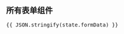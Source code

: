 ## 所有表单组件

<l-form :formData="state.formData">
  <l-form-item name="input" label="输入">
    <l-input />
  </l-form-item>
  <l-form-item name="array" array label="数组">
    <l-input />
    <l-input />
  </l-form-item>
  <l-form-item name="obj.input1" label="对象1">
    <l-input />
  </l-form-item>
  <l-form-item name="obj.input2" label="对象2">
    <l-input />
  </l-form-item>
  <l-form-item name="checkbox" label="复选框组">
    <l-checkbox-group :options="state.options" />
  </l-form-item>
  <l-form-item name="radio" label="单选框组">
    <l-radio-group :options="state.options" />
  </l-form-item>
  <l-form-item name="select" label="下拉框">
    <l-select :options="state.options" />
  </l-form-item>
  <l-form-item name="selects" label="多选下拉框">
    <l-select :options="state.options" multiple />
  </l-form-item>
</l-form>

<pre>{{ JSON.stringify(state.formData) }}</pre>

<script setup>
  import { reactive } from 'vue';
  const state = reactive({
    formData: {},
    options: Array(2).fill(0).map((_, index) => ({ value: `option${index}`, label: `option${index}` }))
  })
</script>
